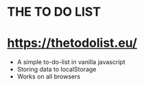 # THE TO DO LIST

# https://thetodolist.eu/

- A simple to-do-list in vanilla javascript
- Storing data to localStorage
- Works on all browsers